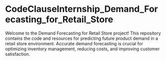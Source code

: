# CodeClauseInternship_Demand_Forecasting_for_Retail_Store
Welcome to the Demand Forecasting for Retail Store project! This repository contains the code and resources for predicting future product demand in a retail store environment. Accurate demand forecasting is crucial for optimizing inventory management, reducing costs, and improving customer satisfaction.
